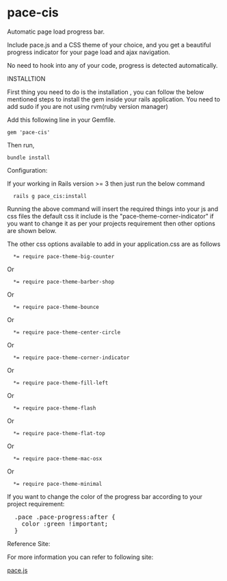 pace-cis
========

Automatic page load progress bar.

Include pace.js and a CSS theme of your choice, and you get a beautiful progress indicator for your page load and ajax navigation.

No need to hook into any of your code, progress is detected automatically.


INSTALLTION

First thing you need to do is the installation , you can follow the below mentioned steps to install the gem inside your rails application.
You need to add sudo if you are not using rvm(ruby version manager)


Add this following line in your Gemfile.
```
gem 'pace-cis'
```

Then run,

```
bundle install
```

Configuration:

If your working in Rails version >= 3 then just run the below command

```
  rails g pace_cis:install
```

Running the above command will insert the required things into your js and css files the default css it include is the "pace-theme-corner-indicator" if you want to change it as per your projects requirement then other options are shown below.


The other css options available to add in your application.css are as follows

```
  *= require pace-theme-big-counter
```
Or
```
  *= require pace-theme-barber-shop
```
Or
```
  *= require pace-theme-bounce
```
Or
```
  *= require pace-theme-center-circle
```
Or
```
  *= require pace-theme-corner-indicator
```
Or
```
  *= require pace-theme-fill-left
```
Or
```
  *= require pace-theme-flash
```
Or
```
  *= require pace-theme-flat-top
```
Or
```
  *= require pace-theme-mac-osx
```
Or
```
  *= require pace-theme-minimal
```


If you want to change the color of the progress bar according to your project requirement:

<pre>
  .pace .pace-progress:after {
    color :green !important;
  }
</pre>


Reference Site:

For more information you can refer to following site:

<a href="http://github.hubspot.com/pace/docs/welcome/">pace.js</a>
